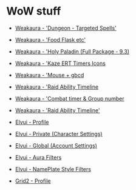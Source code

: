 # WoW stuff #

- [Weakaura - 'Dungeon - Targeted Spells'](https://wago.io/BFADungeonTargetedSpells/68)
- [Weakaura - 'Food Flask etc'](https://wago.io/TTZNwA8H6/13)
- [Weakaura - 'Holy Paladin (Full Package - 9.3)](https://wago.io/90JhH8xk5/22)
- [Weakaura - 'Kaze ERT Timers Icons](https://wago.io/n7l5uN3YM/16)
- [Weakaura - 'Mouse + gbcd](https://wago.io/DDQ5lEH5U/1)
- [Weakaura - 'Raid Ability Timeline](https://wago.io/RaidAbilityTimeline/52)
- [Weakaura - 'Combat timer & Group number](https://wago.io/W8VdqKwSO)
- [Weakaura - 'Raid Ability Timeline'](https://wago.io/RaidAbilityTimeline/52)


- [Elvui - Profile](https://raw.githubusercontent.com/So1ene/wow-9.3/main/elvui%20-%20profile.txt)
- [Elvui - Private (Character Settings)](https://raw.githubusercontent.com/So1ene/wow-9.3/main/elvui%20-%20private%20(character%20settings).txt)
- [Elvui - Global (Account Settings)](https://raw.githubusercontent.com/So1ene/wow-9.3/main/elvui%20-%20global%20(account%20settings).txt)
- [Elvui - Aura Filters](https://raw.githubusercontent.com/So1ene/wow-9.3/main/elvui%20-%20aura-filters.txt)
- [Elvui - NamePlate Style Filters](https://raw.githubusercontent.com/So1ene/wow-9.3/main/elvui%20-%20nameplate%20style%20filters.txt)


- [Grid2 - Profile](https://raw.githubusercontent.com/So1ene/wow-9.3/main/grid2%20-%20profile.txt)

